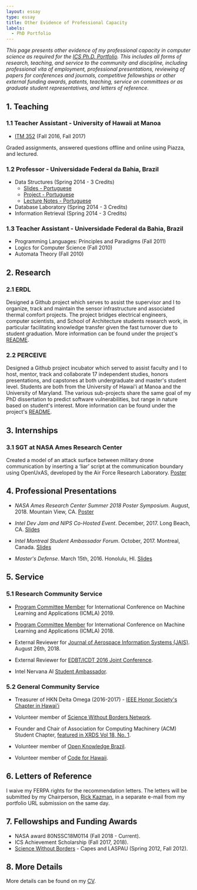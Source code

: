 ```yaml
---
layout: essay    
type: essay    
title: Other Evidence of Professional Capacity  
labels:  
  - PhD Portfolio
---
```


*This page presents other evidence of my professional capacity in computer science as required for the [ICS Ph.D. Portfolio](http://www.ics.hawaii.edu/academics/graduate-degree-programs/ph-d-in-ics/#phd-portfolio). This includes all forms of research, teaching, and service to the community and discipline, including professional vita of employment, professional presentations, reviewing of papers for conferences and journals, competitive fellowships or other external funding awards, patents, teaching, service on committees or as graduate student representatives, and letters of reference.*

## 1. Teaching

### 1.1 Teacher Assistant - University of Hawaii at Manoa

* [ITM 352](http://itm-vm.shidler.hawaii.edu/itm352/) (Fall 2016, Fall 2017)

Graded assignments, answered questions offline and online using Piazza, and lectured. 

### 1.2 Professor - Universidade Federal da Bahia, Brazil 

* Data Structures (Spring 2014 - 3 Credits)
   * [Slides - Portuguese](https://drive.google.com/drive/folders/1APtcGl-Ke398oCX6IgFl9B1teuWDzODZ?usp=sharing)    
   * [Project - Portuguese](https://drive.google.com/drive/folders/1A0RSPAFqyyIVpr85gwaMSTypNmc6KcFe?usp=sharing) 
   * [Lecture Notes - Portuguese](https://drive.google.com/drivefolders/1zZIUfYS4DgfcXNOaay38nEHVkiAwn2DL?usp=sharing)
* Database Laboratory (Spring 2014 - 3 Credits) 
* Information Retrieval (Spring 2014 - 3 Credits)

### 1.3 Teacher Assistant - Universidade Federal da Bahia, Brazil 

 * Programming Languages: Principles and Paradigms (Fall 2011)
 * Logics for Computer Science (Fall 2010)
 * Automata Theory (Fall 2010)


## 2. Research

### 2.1 ERDL

Designed a Github project which serves to assist the supervisor and I to organize, track and maintain the sensor infrastructure and associated thermal comfort projects. The project bridges electrical engineers, computer scientists, and School of Architecture students research work, in particular facilitating knowledge transfer given the fast turnover due to student graduation. More information can be found under the project's [README](https://erdl.github.io).

### 2.2 PERCEIVE 

Designed a Github project incubator which served to assist faculty and I to host, mentor, track and collaborate 17 independent studies, honors presentations, and capstones at both undergraduate and master's student level. Students are both from the University of Hawai'i at Manoa and the University of Maryland. The various sub-projects share the same goal of my PhD dissertation to predict software vulnerabilities, but range in nature based on student's interest. More information can be found under the project's [README](https://github.com/sailuh/perceive).

## 3. Internships

### 3.1 SGT at NASA Ames Research Center

Created a model of an attack surface between military drone communication by inserting a ‘liar’ script at the communication boundary using OpenUxAS, developed by the Air Force Research Laboratory. [Poster](https://drive.google.com/file/d/1yM4KJfl88xqxkJX7t4OBWPvHG9e6y4go/view?usp=sharing)

## 4. Professional Presentations

* _NASA Ames Research Center Summer 2018 Poster Symposium_. August, 2018. Mountain View, CA. [Poster](https://drive.google.com/file/d/1yM4KJfl88xqxkJX7t4OBWPvHG9e6y4go/view?usp=sharing) 

* _Intel Dev Jam and NIPS Co-Hosted Event_. December, 2017. Long Beach, CA. [Slides](https://docs.google.com/presentation/d/1w15EsAkNGakcM8bAt4DWC_zl3A_MvhMs4HZWsXKcmGc/edit?usp=sharing) 

* _Intel Montreal Student Ambassador Forum_. October, 2017. Montreal, Canada. [Slides](https://docs.google.com/presentation/d/15Bgx07oeKV6JCd0Ma0TSUiiIzY0uFrw_1dl7A5bj4zk/edit?usp=sharing) 

* _Master's Defense_. March 15th, 2016. Honolulu, HI. [Slides](https://docs.google.com/presentation/d/1mbiXtc1KFw2f-efUEkrwEuepceGJJ-iFXjgLf6bnCvU/edit?usp=sharing)

## 5. Service

### 5.1 Research Community Service

* [Program Committee Member](https://www.icmla-conference.org/icmla19/pcm.html) for International Conference on Machine Learning and Applications (ICMLA) 2019.

* [Program Committee Member](https://www.icmla-conference.org/icmla18/pcm.html) for International Conference on Machine Learning and Applications (ICMLA) 2018.

* External Reviewer for [Journal of Aerospace Information Systems (JAIS)](https://arc.aiaa.org/jais/about). August 26th, 2018.

* External Reviewer for [EDBT/ICDT 2016 Joint Conference](http://edbticdt2016.labri.fr/?EDBT16_Committee).

* Intel Nervana AI [Student Ambassador](https://software.intel.com/en-us/blogs/2018/12/18/ai-student-ambassador-carlos-paradis-applying-ai-concepts-to-cybersecurity-and).
 
### 5.2 General Community Service

* Treasurer of HKN Delta Omega (2016-2017) - [IEEE Honor Society's Chapter in Hawai'i](http://hknhawaii.weebly.com/alumni.html)

* Volunteer member of [Science Without Borders Network](http://www.cienciasemfronteiras.gov.br/web/csf/views/-/journal_content/56_INSTANCE_VF2v/214072/5107869).

* Founder and Chair of Association for Computing Machinery (ACM) Student Chapter, [featured in XRDS Vol 18, No. 1](https://xrds.acm.org/article.cfm?aid=2000781).

* Volunteer member of [Open Knowledge Brazil](http://gastosabertos.org).

* Volunteer member of [Code for Hawaii](https://github.com/CodeforHawaii/ethics).

## 6. Letters of Reference

I waive my FERPA rights for the recommendation letters. The letters will be submitted by my Chairperson, [Rick Kazman](http://shidler.hawaii.edu/itm/directory/rick-kazman), in a separate e-mail from my portfolio URL submission on the same day.

## 7. Fellowships and Funding Awards 

 * NASA award 80NSSC18M0114 (Fall 2018 - Current).
 * ICS Achievement Scholarship (Fall 2017, 2018).
 * [Science Without Borders](https://en.wikipedia.org/wiki/Ci%C3%AAncia_sem_Fronteiras) - Capes and LASPAU (Spring 2012, Fall 2012).

## 8. More Details

More details can be found on my [CV](https://carlosparadis.github.io/bio/).

